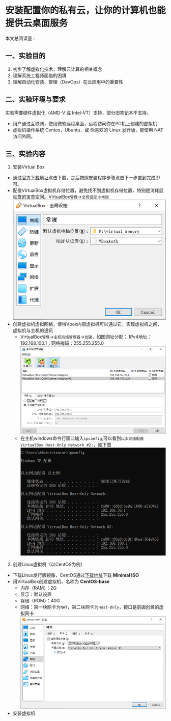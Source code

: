 # 安装配置你的私有云，让你的计算机也能提供云桌面服务
<script async src="//busuanzi.ibruce.info/busuanzi/2.3/busuanzi.pure.mini.js"></script>
<span id="busuanzi_container_page_pv">本文总阅读量 : <span id="busuanzi_value_page_pv"></span></span>
## 一、实验目的
1. 初步了解虚拟化技术，理解云计算的相关概念  
2. 理解系统工程师面临的困境
3. 理解自动化安装、管理（DevOps）在云应用中的重要性

## 二、实验环境与要求
 实验需要硬件虚拟化（AMD-V 或 Intel-VT）支持，部分旧笔记本不支持。
 - 用户通过互联网，使用微软远程桌面，远程访问你在PC机上创建的虚拟机
 - 虚拟机操作系统 Centos，Ubuntu，或 你喜欢的 Linux 发行版，能使用 NAT 访问外网。

## 三、实验内容
1. 安装Virtual Box
- 通过[官方下载地址](https://www.virtualbox.org/)点击下载，之后按照安装程序步骤点击下一步直到完成即可。
- 配置VirtualBox虚拟机存储位置，避免找不到虚拟机存储位置，特别是消耗启动盘的宝贵空间。VirtualBox```管理```->```全局设定```->```常规```
![设置虚拟盘位置](./hw1-pic/1-全局设定虚拟电脑地址.png)
- 创建虚拟机虚拟网络，使得Vbox内部虚拟机可以通过它，实现虚拟机之间，虚拟机与主机的通讯
    - VirtualBox```管理```->```主机网络管理器```->```创建```，如图网址分配：
    IPv4地址：192.168.100.1；网络掩码：255.255.255.0
    ![创建虚拟机内部虚拟网络](./hw1-pic/2-添加虚拟网卡.png)
    - 在主机windows命令行窗口输入```ipconfig```,可以看到```以太网适配器 VirtualBox Host-Only Network #2:```，如下图
    ![ipconfig](./hw1-pic/3-ipconfig验证添加虚拟网卡成功.png)
2. 创建Linux虚拟机（以CentOS为例）
- 下载Linux发行版镜像，CentOS通过[下载地址](https://www.centos.org/download/)下载 **Minimal ISO** 
- 用VirtualBox创建虚拟机，名称为 **CentOS-base**
    - 内存（RAM）：2G
    - 显示：默认设置
    - 存储（ROM）：40G
    - 网络：第一块网卡为```NAT```，第二块网卡为```Host-Only```，接口是前面创建的虚拟网卡
    ![创建虚拟机](./hw1-pic/4-虚拟机网卡设置.png)
- 安装虚拟机